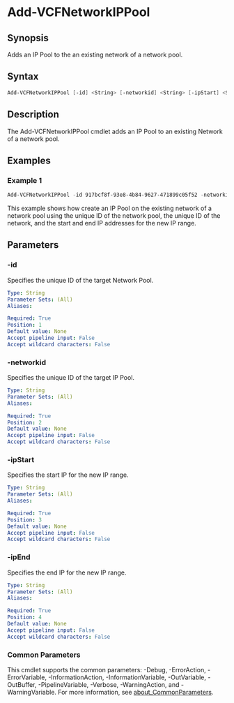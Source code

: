 # Add-VCFNetworkIPPool

## Synopsis

Adds an IP Pool to the an existing network of a network pool.

## Syntax

```powershell
Add-VCFNetworkIPPool [-id] <String> [-networkid] <String> [-ipStart] <String> [-ipEnd] <String> [<CommonParameters>]
```

## Description

The Add-VCFNetworkIPPool cmdlet adds an IP Pool to an existing Network of a network pool.

## Examples

### Example 1

```powershell
Add-VCFNetworkIPPool -id 917bcf8f-93e8-4b84-9627-471899c05f52 -networkid c2197368-5b7c-4003-80e5-ff9d3caef795 -ipStart 192.168.110.61 -ipEnd 192.168.110.64
```

This example shows how create an IP Pool on the existing network of a network pool using the unique ID of the network pool, the unique ID of the network, and the start and end IP addresses for the new IP range.

## Parameters

### -id

Specifies the unique ID of the target Network Pool.

```yaml
Type: String
Parameter Sets: (All)
Aliases:

Required: True
Position: 1
Default value: None
Accept pipeline input: False
Accept wildcard characters: False
```

### -networkid

Specifies the unique ID of the target IP Pool.

```yaml
Type: String
Parameter Sets: (All)
Aliases:

Required: True
Position: 2
Default value: None
Accept pipeline input: False
Accept wildcard characters: False
```

### -ipStart

Specifies the start IP for the new IP range.

```yaml
Type: String
Parameter Sets: (All)
Aliases:

Required: True
Position: 3
Default value: None
Accept pipeline input: False
Accept wildcard characters: False
```

### -ipEnd

Specifies the end IP for the new IP range.

```yaml
Type: String
Parameter Sets: (All)
Aliases:

Required: True
Position: 4
Default value: None
Accept pipeline input: False
Accept wildcard characters: False
```

### Common Parameters

This cmdlet supports the common parameters: -Debug, -ErrorAction, -ErrorVariable, -InformationAction, -InformationVariable, -OutVariable, -OutBuffer, -PipelineVariable, -Verbose, -WarningAction, and -WarningVariable. For more information, see [about_CommonParameters](http://go.microsoft.com/fwlink/?LinkID=113216).
